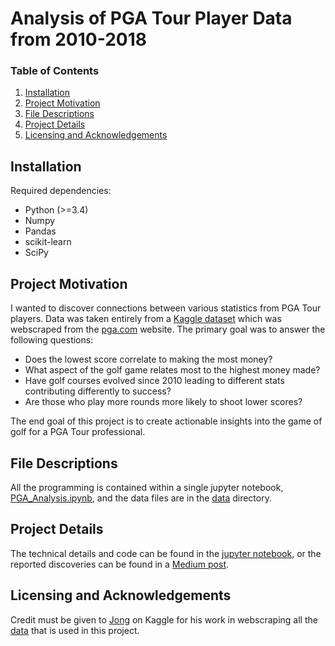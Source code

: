 # Analysis of PGA Tour Player Data from 2010-2018

### Table of Contents
 1. [Installation](#toc1) <br>
 2. [Project Motivation](#toc2) <br>
 3. [File Descriptions](#toc3) <br>
 4. [Project Details](#toc4)<br>
 5. [Licensing and Acknowledgements](#toc5) <br>


## Installation <a name="toc1"></a>
Required dependencies: <br>
 - Python (>=3.4)
 - Numpy
 - Pandas
 - scikit-learn
 - SciPy


## Project Motivation <a name="toc2"></a>
I wanted to discover connections between various statistics from PGA Tour players.
Data was taken entirely from a [Kaggle dataset](https://www.kaggle.com/jmpark746/pga-tour-data-2010-2018)
which was webscraped from the [pga.com](https://www.pgatour.com/) website.  The
primary goal was to answer the following questions:<br>
 - Does the lowest score correlate to making the most money?<br>
 - What aspect of the golf game relates most to the highest money made?<br>
 - Have golf courses evolved since 2010 leading to different stats contributing
 differently to success?<br>
 - Are those who play more rounds more likely to shoot lower scores?<br>

The end goal of this project is to create actionable insights into the game of
golf for a PGA Tour professional.<br>

## File Descriptions <a name="toc3"></a>
All the programming is contained within a single jupyter notebook,
[PGA_Analysis.ipynb](./PGA_Analysis.ipynb), and the data files are in the
[data](./data/) directory.

## Project Details
The technical details and code can be found in the [jupyter notebook](./PGA_Analysis.ipynb),
or the reported discoveries can be found in a [Medium post]().

## Licensing and Acknowledgements
Credit must be given to [Jong](https://www.kaggle.com/jmpark746) on Kaggle for his
work in webscraping all the [data](https://www.kaggle.com/jmpark746/pga-tour-data-2010-2018)
that is used in this project.
